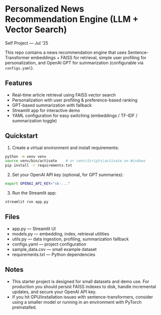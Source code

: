 # Personalized News Recommendation Engine (LLM + Vector Search)
Self Project — Jul '25

This repo contains a news recommendation engine that uses Sentence-Transformer embeddings + FAISS for retrieval, simple user profiling for personalization, and OpenAI GPT for summarization (configurable via `configs.yaml`).

## Features
- Real-time article retrieval using FAISS vector search
- Personalization with user profiling & preference-based ranking
- GPT-based summarization with fallback
- Streamlit app for interactive demo
- YAML configuration for easy switching (embeddings / TF-IDF / summarization toggle)

## Quickstart
1. Create a virtual environment and install requirements:

```bash
python -m venv venv
source venv/bin/activate    # or venv\Scripts\activate on Windows
pip install -r requirements.txt
```

2. Set your OpenAI API key (optional, for GPT summaries):

```bash
export OPENAI_API_KEY="sk-..."
```

3. Run the Streamlit app:

```bash
streamlit run app.py
```

## Files
- app.py — Streamlit UI
- models.py — embedding, index, retrieval utilities
- utils.py — data ingestion, profiling, summarization fallback
- configs.yaml — project configuration
- sample_data.csv — small example dataset
- requirements.txt — Python dependencies

## Notes
- This starter project is designed for small datasets and demo use. For production you should persist FAISS indexes to disk, handle incremental updates, and secure your OpenAI API key.
- If you hit GPU/installation issues with sentence-transformers, consider using a smaller model or running in an environment with PyTorch preinstalled.
